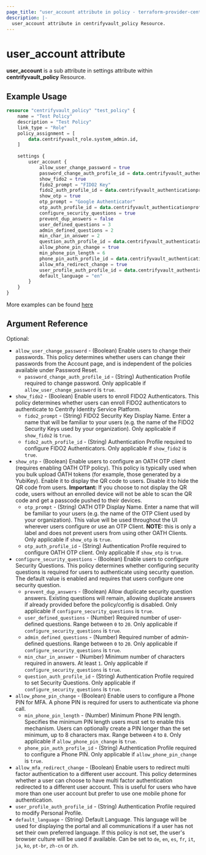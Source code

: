 ```yaml
---
page_title: "user_account attribute in policy - terraform-provider-centrify"
description: |-
  user_account attribute in centrifyvault_policy Resource.
---
```


# user_account attribute

**user_account** is a sub attribute in settings attribute within **centrifyvault_policy** Resource.

## Example Usage

```terraform
resource "centrifyvault_policy" "test_policy" {
    name = "Test Policy"
    description = "Test Policy"
    link_type = "Role"
    policy_assignment = [
        data.centrifyvault_role.system_admin.id,
    ]
    
    settings {
        user_account {
            allow_user_change_password = true
            password_change_auth_profile_id = data.centrifyvault_authenticationprofile.newdevice_auth_pf.id
            show_fido2 = true
            fido2_prompt = "FIDO2 Key"
            fido2_auth_profile_id = data.centrifyvault_authenticationprofile.newdevice_auth_pf.id
            show_otp = true
            otp_prompt = "Google Authenticator"
            otp_auth_profile_id = data.centrifyvault_authenticationprofile.newdevice_auth_pf.id
            configure_security_questions = true
            prevent_dup_answers = false
            user_defined_questions = 3
            admin_defined_questions = 2
            min_char_in_answer = 2
            question_auth_profile_id = data.centrifyvault_authenticationprofile.newdevice_auth_pf.id
            allow_phone_pin_change = true
            min_phone_pin_length = 6
            phone_pin_auth_profile_id = data.centrifyvault_authenticationprofile.newdevice_auth_pf.id
            allow_mfa_redirect_change = true
            user_profile_auth_profile_id = data.centrifyvault_authenticationprofile.newdevice_auth_pf.id
            default_language = "en"
        }
    }
}
```

More examples can be found [here](../../examples/centrifyvault_policy/user_account.tf)

## Argument Reference

Optional:

- `allow_user_change_password` - (Boolean) Enable users to change their passwords. This policy determines whether users can change their passwords from the Account page, and is independent of the policies available under Password Reset.
  - `password_change_auth_profile_id` - (String) Authentication Profile required to change password. Only applicable if `allow_user_change_password` is `true`.
- `show_fido2` - (Boolean) Enable users to enroll FIDO2 Authenticators. This policy determines whether users can enroll FIDO2 authenticators to authenticate to Centrify Identity Service Platform.
  - `fido2_prompt` - (String) FIDO2 Security Key Display Name. Enter a name that will be familiar to your users (e.g. the name of the FIDO2 Security Keys used by your organization). Only applicable if `show_fido2` is `true`.
  - `fido2_auth_profile_id` - (String) Authentication Profile required to configure FIDO2 Authenticators. Only applicable if `show_fido2` is `true`.
- `show_otp` - (Boolean) Enable users to configure an OATH OTP client (requires enabling OATH OTP policy). This policy is typically used when you bulk upload OATH tokens (for example, those generated by a YubiKey). Enable it to display the QR code to users. Disable it to hide the QR code from users. **Important:** If you choose to not display the QR code, users without an enrolled device will not be able to scan the QR code and get a passcode pushed to their devices.
  - `otp_prompt` - (String) OATH OTP Display Name. Enter a name that will be familiar to your users (e.g. the name of the OTP Client used by your organization). This value will be used throughout the UI wherever users configure or use an OTP Client. **NOTE:** this is only a label and does not prevent users from using other OATH Clients. Only applicable if `show_otp` is `true`.
  - `otp_auth_profile_id` - (String) Authentication Profile required to configure OATH OTP client. Only applicable if `show_otp` is `true`.
- `configure_security_questions` - (Boolean) Enable users to configure Security Questions. This policy determines whether configuring security questions is required for users to authenticate using security question. The default value is enabled and requires that users configure one security question.
  - `prevent_dup_answers` - (Boolean) Allow duplicate security question answers. Existing questions will remain, allowing duplicate answers if already provided before the policy/config is disabled. Only applicable if `configure_security_questions` is `true`.
  - `user_defined_questions` - (Number) Required number of user-defined questions. Range between `0` to `20`. Only applicable if `configure_security_questions` is `true`.
  - `admin_defined_questions` - (Number) Required number of admin-defined questions. Range between `0` to `20`. Only applicable if `configure_security_questions` is `true`.
  - `min_char_in_answer` - (Number) Minimum number of characters required in answers. At least `1`. Only applicable if `configure_security_questions` is `true`.
  - `question_auth_profile_id` - (String) Authentication Profile required to set Security Questions. Only applicable if `configure_security_questions` is `true`.
- `allow_phone_pin_change` - (Boolean) Enable users to configure a Phone PIN for MFA. A phone PIN is required for users to authenticate via phone call.
  - `min_phone_pin_length` - (Number) Minimum Phone PIN length. Specifies the minimum PIN length users must set to enable this mechanism. Users can optionally create a PIN longer than the set minimum, up to 8 characters max. Range between `4` to `8`. Only applicable if `allow_phone_pin_change` is `true`.
  - `phone_pin_auth_profile_id` - (String) Authentication Profile required to configure a Phone PIN. Only applicable if `allow_phone_pin_change` is `true`.
- `allow_mfa_redirect_change` - (Boolean) Enable users to redirect multi factor authentication to a different user account. This policy determines whether a user can choose to have multi factor authentication redirected to a different user account. This is useful for users who have more than one user account but prefer to use one mobile phone for authentication.
- `user_profile_auth_profile_id` - (String) Authentication Profile required to modify Personal Profile.
- `default_language` - (String) Default Language. This language will be used for displaying the portal and all communications if a user has not set their own preferred language. If this policy is not set, the user's browser culture will be used if available. Can be set to `de`, `en`, `es`, `fr`, `it`, `ja`, `ko`, `pt-br`, `zh-cn` or `zh`.
